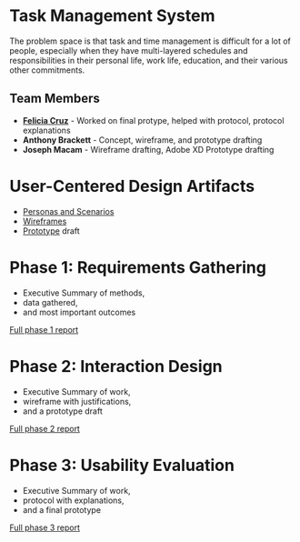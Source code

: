 # Task Management System

The problem space is that task and time management is difficult for a lot of people, especially when they have multi-layered schedules and responsibilities in their personal life, work life, education, and their various other commitments.

## Team Members

* **[Felicia Cruz](https://usabilityengineering.github.io/ux-portfolio-FeliciaCruz-24/)** - Worked on final protype, helped with protocol, protocol explanations
* **Anthony Brackett** - Concept, wireframe, and prototype drafting 
* **Joseph Macam** - Wireframe drafting, Adobe XD Prototype drafting 

# User-Centered Design Artifacts

* [Personas and Scenarios](personas-scenarios.md)
* [Wireframes](https://xd.adobe.com/view/1db9ead2-34be-4b91-ba7c-0afac8078824-48ea/)
* [Prototype](https://xd.adobe.com/view/1db9ead2-34be-4b91-ba7c-0afac8078824-48ea/) draft

# Phase 1: Requirements Gathering

* Executive Summary of methods,
* data gathered,
* and most important outcomes

[Full phase 1 report](phase1/)

# Phase 2: Interaction Design

* Executive Summary of work,
* wireframe with justifications,
* and a prototype draft

[Full phase 2 report](phase2/)

# Phase 3: Usability Evaluation

* Executive Summary of work,
* protocol with explanations,
* and a final prototype

[Full phase 3 report](phase3/)
